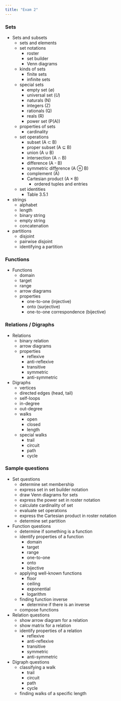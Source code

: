 ```yaml
---
title: "Exam 2"
---
```


### Sets
* Sets and subsets
  * sets and elements
  * set notations
    * roster
    * set builder
    * Venn diagrams
  * kinds of sets
    * finite sets
    * infinite sets
  * special sets
    * empty set (&empty;)
    * universal set (*U*)
    * naturals (N)
    * integers (Z)
    * rationals (Q)
    * reals (R)
    * power set (P(A))
  * properties of sets
    * cardinality
  * set operations
    * subset (A &sub; B)
    * proper subset (A &sube; B)
    * union (A &cup; B)
    * intersection (A &cap; B)
    * difference (A - B)
    * symmetric difference (A &oplus; B)
    * complement (<span style="text-decoration: overline">A</span>)
    * Cartesian product (A &times; B)
      * ordered tuples and entries
  * set identities
    * Table 3.5.1
* strings
  * alphabet
  * length
  * binary string
  * empty string
  * concatenation
* partitions
  * disjoint
  * pairwise disjoint
  * identifying a partition

### Functions
* Functions
  * domain
  * target
  * range
  * arrow diagrams
  * properties
    * one-to-one (injective)
    * onto (surjective)
    * one-to-one correspondence (bijective)

### Relations / Digraphs
* Relations
  * binary relation
  * arrow diagrams
  * properties
    * reflexive
    * anti-reflexive
    * transitive
    * symmetric
    * anti-symmetric
* Digraphs
  * vertices
  * directed edges (head, tail)
  * self-loops
  * in-degree
  * out-degree
  * walks
    * open
    * closed
    * length
  * special walks
    * trail
    * circuit
    * path
    * cycle

### Sample questions
* Set questions
  * determine set membership
  * express set in set builder notation
  * draw Venn diagrams for sets
  * express the power set in roster notation
  * calculate cardinality of set
  * evaluate set operations
  * express the Cartesian product in roster notation
  * determine set partition
* Function questions
  * determine if something is a function
  * identify properties of a function
    * domain
    * target
    * range
    * one-to-one
    * onto
    * bijective
  * applying well-known functions
    * floor
    * ceiling
    * exponential
    * logarithm
  * finding function inverse
    * determine if there is an inverse
  * compose functions
* Relation questions
  * show arrow diagram for a relation
  * show matrix for a relation
  * identify properties of a relation
    * reflexive
    * anti-reflexive
    * transitive
    * symmetric
    * anti-symmetric
* Digraph questions
  * classifying a walk
    * trail
    * circuit
    * path
    * cycle
  * finding walks of a specific length
